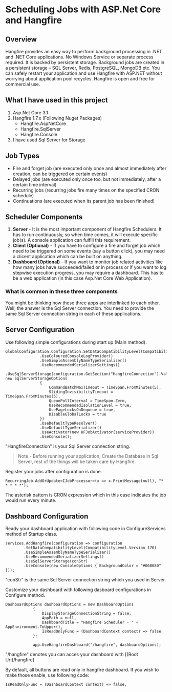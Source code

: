 # Scheduling Jobs with ASP.Net Core and Hangfire
## Overview
Hangfire provides an easy way to perform background processing in .NET and .NET Core applications. No Windows Service or separate process required.
It is backed by persistent storage. Background jobs are created in a persistent storage – SQL Server, Redis, PostgreSQL, MongoDB etc. 
You can safely restart your application and use Hangfire with ASP.NET without worrying about application pool recycles.
Hangfire is open and free for commercial use.
## What I have used in this project
1. Asp.Net Core 3.1
2. Hangfire 1.7.x (Following Nuget Packages)
   - Hangfire.AspNetCore
   - Hangfire.SqlServer
   - Hangfire.Console
3. I have used Sql Server for Storage
## Job Types
  - Fire and forget job (are executed only once and almost immediately after creation, can be triggered on certain events)
  - Delayed jobs (are executed only once too, but not immediately, after a certain time interval) 
  - Recurring jobs (recurring jobs fire many times on the specified CRON schedule)
  - Continuations (are executed when its parent job has been finished)
 ## Scheduler Components
 1. **Server** - 
 It is the most important component of Hangfire Schedulers. It has to run continuously, so when time comes, it will execute specific job(s).
 A console application can fulfill this requirement.
 2. **Client (Optional)** - 
 If you have to configure a fire and forget job which need to be triggered on some events (say a button click), you may need a clicent application which can be built on anything.
 3. **Dashboard (Optional)** - 
 If you want to monitor job related activities like how many jobs have succeeded/failed or in process or if you want to log stepwise execution progress, you may require a dashboard.
 This has to be a web application (in this case Asp.Net Core Web Application).
 ### What is common in these three components 
 You might be thinking how these three apps are interlinked to each other. Well, the answer is the Sql Server connection. 
 You need to provide the same Sql Server connection string in each of these applications.
 ## Server Configuration
 Use following simple configurations during start up (Main method).
 ```
 GlobalConfiguration.Configuration.SetDataCompatibilityLevel(CompatibilityLevel.Version_170)
                .UseColouredConsoleLogProvider()
                .UseSimpleAssemblyNameTypeSerializer()
                .UseRecommendedSerializerSettings()
                .UseSqlServerStorage(configuration.GetSection("HangfireConnection").Value, new SqlServerStorageOptions
                {
                    CommandBatchMaxTimeout = TimeSpan.FromMinutes(5),
                    SlidingInvisibilityTimeout = TimeSpan.FromMinutes(5),
                    QueuePollInterval = TimeSpan.Zero,
                    UseRecommendedIsolationLevel = true,
                    UsePageLocksOnDequeue = true,
                    DisableGlobalLocks = true
                })
                .UseDefaultTypeResolver()
                .UseDefaultTypeSerializer()
                .UseActivator(new HFJobActivator(serviceProvider))
                .UseConsole();
```
"HangfireConnection" is your Sql Server connection string.
> Note - Before running your application, Create the Database in Sql Server, rest of the things will be taken care by Hangfire.

Register your jobs after configuration is done.
```
RecurringJob.AddOrUpdate<IJobProcessor>(x => x.PrintMessage(null), "* * * * *");
```
The asterisk pattern is CRON expression which in this case indicates the job would run every minute.
## Dashboard Configuration
Ready your dashboard application with following code in ConfigureServices method of Startup class.
```
services.AddHangfire(configuration => configuration
        .SetDataCompatibilityLevel(CompatibilityLevel.Version_170)
        .UseSimpleAssemblyNameTypeSerializer()
        .UseRecommendedSerializerSettings()
        .UseSqlServerStorage(conStr)
        .UseConsole(new ConsoleOptions { BackgroundColor = "#008080" }));
```
"conStr" is the same Sql Server connection string which you used in Server.

Customize your dashboard with following dasboard configurations in Configure method.
```
DashboardOptions dashboardOptions = new DashboardOptions
            {
                DisplayStorageConnectionString = false,
                AppPath = null,
                DashboardTitle = "Hangfire Scheduler - " + AppEnvironment.ToUpper(),
                IsReadOnlyFunc = (DashboardContext context) => false
            };

            app.UseHangfireDashboard("/hangfire", dashboardOptions);
```

"/hangfire" denotes you can acces your dashboard with [{Root Url}/hangfire]

By default, all buttons are read only in hangfire dashboard. If you wish to make those enable, use following code:
```
IsReadOnlyFunc = (DashboardContext context) => false,
```
